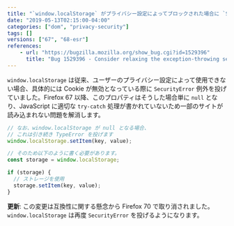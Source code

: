 ```yaml
---
title: "`window.localStorage` がプライバシー設定によってブロックされた場合に `SecurityError` を投げなくなりました"
date: "2019-05-13T02:15:00-04:00"
categories: ["dom", "privacy-security"]
tags: []
versions: ["67", "68-esr"]
references:
    - url: "https://bugzilla.mozilla.org/show_bug.cgi?id=1529396"
      title: "Bug 1529396 - Consider relaxing the exception-throwing semantics of window.localStorage when a privacy check fails"
---
```

`window.localStorage` は従来、ユーザーのプライバシー設定によって使用できない場合、具体的には Cookie が無効となっている際に `SecurityError` 例外を投げていました。Firefox 67 以降、このプロパティはそうした場合単に `null` となり、JavaScript に適切な `try-catch` 処理が書かれていないため一部のサイトが読み込まれない問題を解消します。

```js
// なお、window.localStorage が null となる場合、
// これは引き続き TypeError を投げます
window.localStorage.setItem(key, value);

// そのため以下のように書く必要があります。
const storage = window.localStorage;

if (storage) {
  // ストレージを使用
  storage.setItem(key, value);
}
```

**更新**: この変更は互換性に関する懸念から Firefox 70 で取り消されました。`window.localStorage` は再度 `SecurityError` を投げるようになります。
